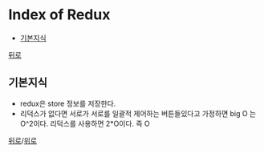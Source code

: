 # Index of Redux

* [기본지식](#기본지식)




[뒤로](https://github.com/LeeMooho/TIL)

## 기본지식

* redux은 store 정보를 저장한다.
* 리덕스가 없다면 서로가 서로를 일괄적 제어하는 버튼들있다고 가정하면 big O 는 O^2이다. 리덕스를 사용하면 2*O이다. 즉 O 


[뒤로](https://github.com/LeeMooho/TIL)/[위로](#index-of-Redux)

